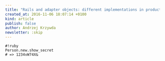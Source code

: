 ```yaml
---
title: "Rails and adapter objects: different implementations in production and tests"
created_at: 2016-11-06 18:07:14 +0100
kind: article
publish: false
author: Andrzej Krzywda
newsletter: :skip
---
```



<!-- more -->

```
#!ruby
Person.new.show_secret
# => 1234vW74X&
```

